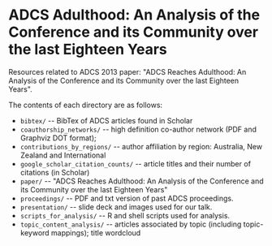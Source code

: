 ADCS Adulthood: An Analysis of the Conference and its Community over the last Eighteen Years
==============

Resources related to ADCS 2013 paper: "ADCS Reaches Adulthood: An Analysis of the Conference and its Community over the last Eighteen Years".

The contents of each directory are as follows:

* `bibtex/` -- BibTex of ADCS articles found in Scholar
* `coauthorship_networks/` -- high definition co-author network (PDF and Graphviz DOT format);
* `contributions_by_regions/` -- author affiliation by region: Australia, New Zealand and International
* `google_scholar_citation_counts/` -- article titles and their number of citations (in Scholar)
* `paper/` -- "ADCS Reaches Adulthood: An Analysis of the Conference and its Community over the last Eighteen Years"
* `proceedings/` -- PDF and txt version of past ADCS proceedings.
* `presentation/` -- slide deck and images used for our talk.
* `scripts_for_analysis/` -- R and shell scripts used for analysis.
* `topic_content_analysis/` -- articles associated by topic (including topic-keyword mappings); title wordcloud


